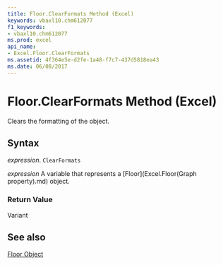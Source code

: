 ```yaml
---
title: Floor.ClearFormats Method (Excel)
keywords: vbaxl10.chm612077
f1_keywords:
- vbaxl10.chm612077
ms.prod: excel
api_name:
- Excel.Floor.ClearFormats
ms.assetid: 4f364e5e-d2fe-1a48-f7c7-437d5818ea43
ms.date: 06/08/2017
---
```



# Floor.ClearFormats Method (Excel)

Clears the formatting of the object.


## Syntax

 _expression_. `ClearFormats`

 _expression_ A variable that represents a [Floor](Excel.Floor(Graph property).md) object.


### Return Value

Variant


## See also


[Floor Object](Excel.Floor(object).md)

